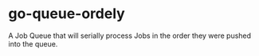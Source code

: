 # go-queue-ordely
A Job Queue that will serially process Jobs in the order they were pushed into the queue.
